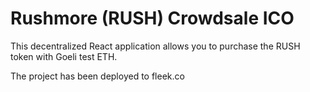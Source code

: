 # Rushmore (RUSH) Crowdsale ICO

This decentralized React application allows you to purchase the RUSH token with Goeli test ETH.

The project has been deployed to fleek.co
